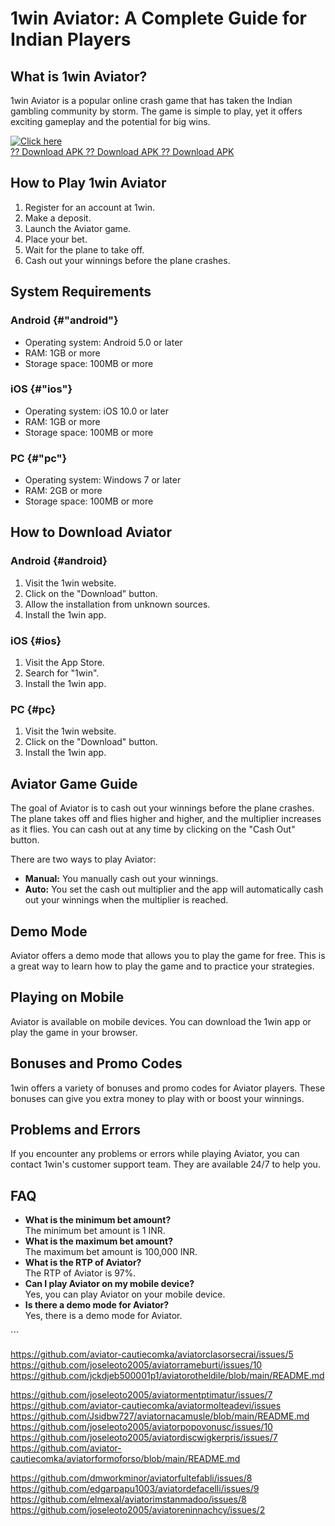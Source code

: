 # 1win Aviator: A Complete Guide for Indian Players

## What is 1win Aviator?

1win Aviator is a popular online crash game that has taken the Indian
gambling community by storm. The game is simple to play, yet it offers
exciting gameplay and the potential for big wins.

[![Click
here](https://readscoops.com/wp-content/uploads/2023/03/Readscoop-aviator-1-1.jpg)](https://traff.sbs/deff)\
[?? Download APK ?? Download APK ?? Download
APK](https://traff.sbs/deff)

## How to Play 1win Aviator

1.  Register for an account at 1win.
2.  Make a deposit.
3.  Launch the Aviator game.
4.  Place your bet.
5.  Wait for the plane to take off.
6.  Cash out your winnings before the plane crashes.

## System Requirements

### Android {#"android"}

-   Operating system: Android 5.0 or later
-   RAM: 1GB or more
-   Storage space: 100MB or more

### iOS {#"ios"}

-   Operating system: iOS 10.0 or later
-   RAM: 1GB or more
-   Storage space: 100MB or more

### PC {#"pc"}

-   Operating system: Windows 7 or later
-   RAM: 2GB or more
-   Storage space: 100MB or more

## How to Download Aviator

### Android {#android}

1.  Visit the 1win website.
2.  Click on the "Download" button.
3.  Allow the installation from unknown sources.
4.  Install the 1win app.

### iOS {#ios}

1.  Visit the App Store.
2.  Search for "1win".
3.  Install the 1win app.

### PC {#pc}

1.  Visit the 1win website.
2.  Click on the "Download" button.
3.  Install the 1win app.

## Aviator Game Guide

The goal of Aviator is to cash out your winnings before the plane
crashes. The plane takes off and flies higher and higher, and the
multiplier increases as it flies. You can cash out at any time by
clicking on the "Cash Out" button.

There are two ways to play Aviator:

-   **Manual:** You manually cash out your winnings.
-   **Auto:** You set the cash out multiplier and the app will
    automatically cash out your winnings when the multiplier is reached.

## Demo Mode

Aviator offers a demo mode that allows you to play the game for free.
This is a great way to learn how to play the game and to practice your
strategies.

## Playing on Mobile

Aviator is available on mobile devices. You can download the 1win app or
play the game in your browser.

## Bonuses and Promo Codes

1win offers a variety of bonuses and promo codes for Aviator players.
These bonuses can give you extra money to play with or boost your
winnings.

## Problems and Errors

If you encounter any problems or errors while playing Aviator, you can
contact 1win\'s customer support team. They are available 24/7 to help
you.

## FAQ

-   **What is the minimum bet amount?**\
    The minimum bet amount is 1 INR.
-   **What is the maximum bet amount?**\
    The maximum bet amount is 100,000 INR.
-   **What is the RTP of Aviator?**\
    The RTP of Aviator is 97%.
-   **Can I play Aviator on my mobile device?**\
    Yes, you can play Aviator on your mobile device.
-   **Is there a demo mode for Aviator?**\
    Yes, there is a demo mode for Aviator.

\`\`\`

https://github.com/aviator-cautiecomka/aviatorclasorsecrai/issues/5
https://github.com/joseleoto2005/aviatorrameburti/issues/10
https://github.com/jckdjeb500001p1/aviatorotheldile/blob/main/README.md

https://github.com/joseleoto2005/aviatormentptimatur/issues/7
https://github.com/aviator-cautiecomka/aviatormolteadevi/issues
https://github.com/Jsidbw727/aviatornacamusle/blob/main/README.md
https://github.com/joseleoto2005/aviatorpopovonusc/issues/10
https://github.com/joseleoto2005/aviatordiscwigkerpris/issues/7
https://github.com/aviator-cautiecomka/aviatorformoforso/blob/main/README.md

https://github.com/dmworkminor/aviatorfultefabli/issues/8
https://github.com/edgarpapu1003/aviatordefacelli/issues/9
https://github.com/elmexal/aviatorimstanmadoo/issues/8
https://github.com/joseleoto2005/aviatoreninnachcy/issues/2
